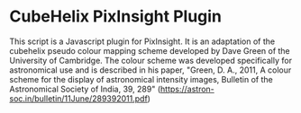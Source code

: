 CubeHelix PixInsight Plugin
===========================

This script is a Javascript plugin for PixInsight.  It is an adaptation of the cubehelix pseudo colour mapping scheme developed by Dave Green of the University of Cambridge.  The colour scheme was developed specifically for astronomical use and is described in his paper, "Green, D. A., 2011, A colour scheme for the display of astronomical intensity images, Bulletin of the Astronomical Society of India, 39, 289"
(https://astron-soc.in/bulletin/11June/289392011.pdf)
